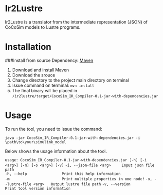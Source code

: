 # Ir2Lustre
Ir2Lustre is a translator from the intermediate representation (JSON) of CoCoSim models to Lustre programs. 

# Installation

###Install from source
Dependency: [Maven](https://maven.apache.org/install.html)

1. Download and install Maven
2. Download the srouce
3. Change directory to the project main directory on terminal
4. Issue command on terminal: `mvn install`
5. The final binary will be placed in `/ir2lustre/target/CocoSim_IR_Compiler-0.1-jar-with-dependencies.jar`

# Usage

To run the tool, you need to issue the command: 

`java -jar CocoSim_IR_Compiler-0.1-jar-with-dependencies.jar -i \path\to\your\simulink_model`


Below shows the usage information about the tool.

`usage: CocoSim_IR_Compiler-0.1-jar-with-dependencies.jar [-h] [-i <arg>] [-m] [-o <arg>] [-v]`
 `-i, --json-file <arg>     Input json file path`   
 `-h, --help                Print this help information`   
 `-m                        Print multiple properties in one node!`
 `-o, --lustre-file <arg>   Output lustre file path`
 `-v, --version             Print tool version information`